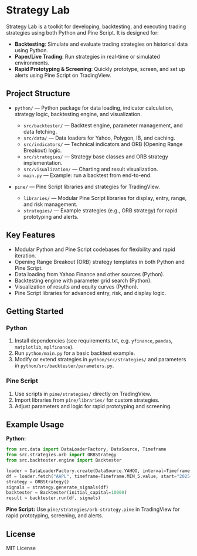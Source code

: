 # Strategy Lab

Strategy Lab is a toolkit for developing, backtesting, and executing trading strategies using both Python and Pine Script. It is designed for:

- **Backtesting**: Simulate and evaluate trading strategies on historical data using Python.
- **Paper/Live Trading**: Run strategies in real-time or simulated environments.
- **Rapid Prototyping & Screening**: Quickly prototype, screen, and set up alerts using Pine Script on TradingView.

## Project Structure

- `python/` — Python package for data loading, indicator calculation, strategy logic, backtesting engine, and visualization.

  - `src/backtester/` — Backtest engine, parameter management, and data fetching.
  - `src/data/` — Data loaders for Yahoo, Polygon, IB, and caching.
  - `src/indicators/` — Technical indicators and ORB (Opening Range Breakout) logic.
  - `src/strategies/` — Strategy base classes and ORB strategy implementation.
  - `src/visualization/` — Charting and result visualization.
  - `main.py` — Example: run a backtest from end-to-end.

- `pine/` — Pine Script libraries and strategies for TradingView.
  - `libraries/` — Modular Pine Script libraries for display, entry, range, and risk management.
  - `strategies/` — Example strategies (e.g., ORB strategy) for rapid prototyping and alerts.

## Key Features

- Modular Python and Pine Script codebases for flexibility and rapid iteration.
- Opening Range Breakout (ORB) strategy templates in both Python and Pine Script.
- Data loading from Yahoo Finance and other sources (Python).
- Backtesting engine with parameter grid search (Python).
- Visualization of results and equity curves (Python).
- Pine Script libraries for advanced entry, risk, and display logic.

## Getting Started

### Python

1. Install dependencies (see requirements.txt, e.g. `yfinance`, `pandas`, `matplotlib`, `mplfinance`).
2. Run `python/main.py` for a basic backtest example.
3. Modify or extend strategies in `python/src/strategies/` and parameters in `python/src/backtester/parameters.py`.

### Pine Script

1. Use scripts in `pine/strategies/` directly on TradingView.
2. Import libraries from `pine/libraries/` for custom strategies.
3. Adjust parameters and logic for rapid prototyping and screening.

## Example Usage

**Python:**

```python
from src.data import DataLoaderFactory, DataSource, Timeframe
from src.strategies.orb import ORBStrategy
from src.backtester.engine import Backtester

loader = DataLoaderFactory.create(DataSource.YAHOO, interval=Timeframe.MIN_5.value)
df = loader.fetch("AAPL", timeframe=Timeframe.MIN_5.value, start="2025-08-01", end="2025-08-05")
strategy = ORBStrategy()
signals = strategy.generate_signals(df)
backtester = Backtester(initial_capital=10000)
result = backtester.run(df, signals)
```

**Pine Script:**
Use `pine/strategies/orb-strategy.pine` in TradingView for rapid prototyping, screening, and alerts.

## License

MIT License
